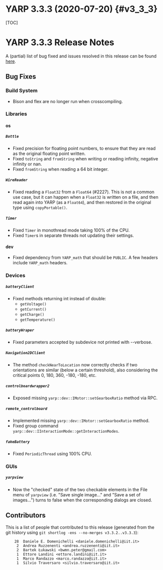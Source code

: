 YARP 3.3.3 (2020-07-20)                                                {#v3_3_3}
=======================

[TOC]

YARP 3.3.3 Release Notes
========================


A (partial) list of bug fixed and issues resolved in this release can be found
[here](https://github.com/robotology/yarp/issues?q=label%3A%22Fixed+in%3A+YARP+v3.3.3%22).


Bug Fixes
---------

### Build System

* Bison and flex are no longer run when crosscompiling.


### Libraries

#### os

##### `Bottle`

* Fixed precision for floating point numbers, to ensure that they are read as
  the original floating point written.
* Fixed `toString` and `fromString` when writing or reading infinity, negative
  infinity or nan.
* Fixed `fromString` when reading a 64 bit integer.

##### `WireReader`

* Fixed reading a `Float32` from a `Float64` (#2227).
  This is not a common use case, but it can happen when a `Float32` is written
  on a file, and then read again into YARP (as a `Float64`), and then restored
  in the original type using `copyPortable()`.

##### `Timer`

* Fixed `Timer` in monothread mode taking 100% of the CPU.
* Fixed `Timer`s in separate threads not updating their settings.

#### dev

* Fixed dependency from `YARP_math` that should be `PUBLIC`. A few headers
  include `YARP_math` headers.


### Devices

##### `batteryClient`

* Fixed methods returning int instead of double:
  * `getVoltage()`
  * `getCurrent()`
  * `getCharge()`
  * `getTemperature()`

##### `batteryWraper`

* Fixed parameters accepted by subdevice not printed with --verbose.

##### `Navigation2DClient`
* The method `checkNearToLocation` now correctly checks if two orientations are
  similar (below a certain threshold), also considering the critical points
  0, 180, 360, -180, -180, etc.

##### `controlboardwrapper2`

* Exposed missing `yarp::dev::IMotor::setGearboxRatio` method via RPC.

##### `remote_controlboard`

* Implemented missing `yarp::dev::IMotor::setGearboxRatio` method.
* Fixed group command `yarp::dev::IInteractionMode::getInteractionModes`.

##### `fakeBattery`

* Fixed `PeriodicThread` using 100% CPU.


### GUIs

##### `yarpview`

* Now the "checked" state of the two checkable elements in the File menu of
  `yarpview` (i.e. "Save single image..." and "Save a set of images...") turns
  to false when the corresponding dialogs are closed.


Contributors
------------

This is a list of people that contributed to this release (generated from the
git history using `git shortlog -ens --no-merges v3.3.2..v3.3.3`):
```
    28	Daniele E. Domenichelli <daniele.domenichelli@iit.it>
     2	Andrea Ruzzenenti <andrea.ruzzenenti@iit.it>
     2	Bartek Łukawski <bwmn.peter@gmail.com>
     1	Ettore Landini <ettore.landini@iit.it>
     1	Marco Randazzo <marco.randazzo@iit.it>
     1	Silvio Traversaro <silvio.traversaro@iit.it>
```
